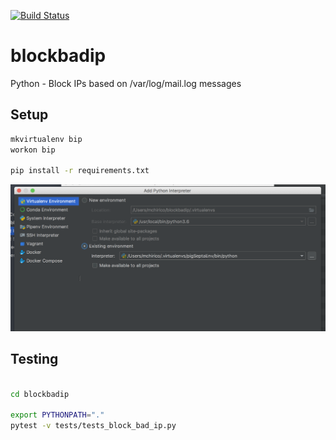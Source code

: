 [![Build Status](https://travis-ci.org/mchirico/blockbadip.svg?branch=develop)](https://travis-ci.org/mchirico/blockbadip)

# blockbadip
Python - Block IPs based on /var/log/mail.log messages



## Setup

```bash
mkvirtualenv bip
workon bip

pip install -r requirements.txt

```



<img src="https://github.com/mchirico/mchirico.github.io/raw/a201450f47434ad8fee4f93dc824caa4ef5864d2/p/images/addvm.png" alt="drawing" width="750px;"/>
         </a>



## Testing

```bash

cd blockbadip

export PYTHONPATH="."
pytest -v tests/tests_block_bad_ip.py

```